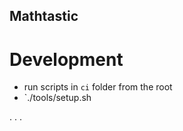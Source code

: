 Mathtastic
---


# Development

 - run scripts in `ci` folder from the root
 - `./tools/setup.sh

. . .
